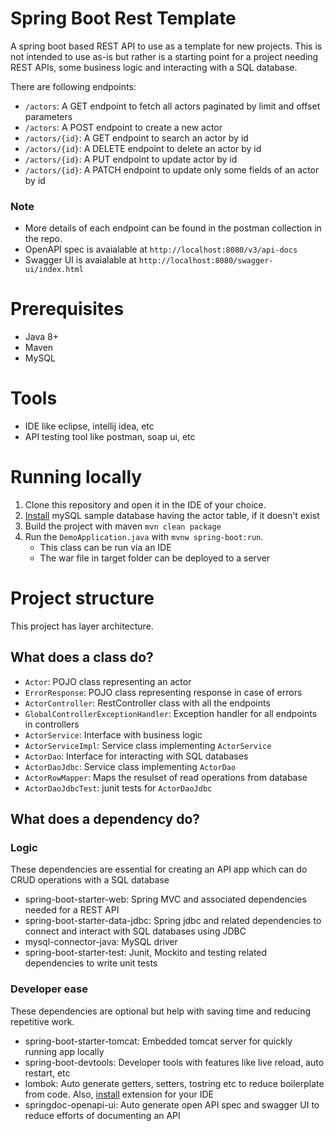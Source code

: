 # Spring Boot Rest Template
A spring boot based REST API to use as a template for new projects. This is not intended to use as-is but rather is a starting point for a project needing REST APIs, some business logic and interacting with a SQL database.

There are following endpoints:
- `/actors`: A GET endpoint to fetch all actors paginated by limit and offset parameters 
- `/actors`: A POST endpoint to create a new actor
- `/actors/{id}`: A GET endpoint to search an actor by id
- `/actors/{id}`: A DELETE endpoint to delete an actor by id
- `/actors/{id}`: A PUT endpoint to update actor by id
- `/actors/{id}`: A PATCH endpoint to update only some fields of an actor by id

### Note
- More details of each endpoint can be found in the postman collection in the repo.
- OpenAPI spec is avaialable at `http://localhost:8080/v3/api-docs`
- Swagger UI is avaialable at `http://localhost:8080/swagger-ui/index.html`

# Prerequisites
- Java 8+
- Maven
- MySQL

# Tools
- IDE like eclipse, intellij idea, etc
- API testing tool like postman, soap ui, etc

# Running locally
1. Clone this repository and open it in the IDE of your choice.
2. [Install](https://dev.mysql.com/doc/sakila/en/sakila-installation.html) mySQL sample database having the actor table, if it doesn't exist
3. Build the project with maven `mvn clean package`
4. Run the `DemoApplication.java` with  `mvnw spring-boot:run`. 
	- This class can be run via an IDE
	- The war file in target folder can be deployed to a server

# Project structure
This project has layer architecture.
## What does a class do?
- `Actor`: POJO class representing an actor
- `ErrorResponse`: POJO class representing response in case of errors
- `ActorController`: RestController class with all the endpoints
- `GlobalControllerExceptionHandler`: Exception handler for all endpoints in controllers
- `ActorService`: Interface with business logic
- `ActorServiceImpl`: Service class implementing `ActorService`
- `ActorDao`: Interface for interacting with SQL databases
- `ActorDaoJdbc`: Service class implementing `ActorDao`
- `ActorRowMapper`: Maps the resulset of read operations from database
- `ActorDaoJdbcTest`: junit tests for `ActorDaoJdbc`

## What does a dependency do?
### Logic
These dependencies are essential for creating an API app which can do CRUD operations with a SQL database
- spring-boot-starter-web: Spring MVC and associated dependencies needed for a REST API
- spring-boot-starter-data-jdbc: Spring jdbc and related dependencies to connect and interact with SQL databases using JDBC
- mysql-connector-java: MySQL driver
- spring-boot-starter-test: Junit, Mockito and testing related dependencies to write unit tests
### Developer ease
These dependencies are optional but help with saving time and reducing repetitive work.
- spring-boot-starter-tomcat: Embedded tomcat server for quickly running app locally
- spring-boot-devtools: Developer tools with features like live reload, auto restart, etc 
- lombok: Auto generate getters, setters, tostring etc to reduce boilerplate from code. Also, [install](https://projectlombok.org/) extension for your IDE
- springdoc-openapi-ui: Auto generate open API spec and swagger UI to reduce efforts of documenting an API

